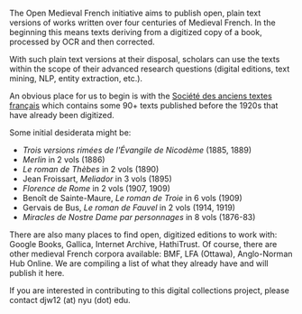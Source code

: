 The Open Medieval French initiative aims to publish open, plain text
versions of works written over four centuries of Medieval French.  In the
beginning this means texts deriving from a digitized copy of a book, processed
by OCR and then corrected.

With such plain text versions at their disposal, scholars can use the texts
within the scope of their advanced research questions (digital editions, text
mining, NLP, entity extraction, etc.).

An obvious place for us to begin is with the [Société des anciens textes français](https://en.wikipedia.org/wiki/Soci%C3%A9t%C3%A9_des_anciens_textes_fran%C3%A7ais) which contains some 90+ texts published before the 1920s that have already been digitized.

Some initial desiderata might be:

* _Trois versions rimées de l'Évangile de Nicodème_ (1885, 1889)
* _Merlin_ in 2 vols (1886)
* _Le roman de Thèbes_ in 2 vols (1890)
* Jean Froissart, _Meliador_ in 3 vols (1895)
* _Florence de Rome_ in 2 vols (1907, 1909)
* Benoît de Sainte-Maure, _Le roman de Troie_ in 6 vols (1909)
* Gervais de Bus, _Le roman de Fauvel_ in 2 vols (1914, 1919)
* _Miracles de Nostre Dame par personnages_ in 8 vols (1876-83)

There are also many places to find open, digitized editions to work with: Google
Books, Gallica, Internet Archive, HathiTrust.  Of course, there are other medieval
French corpora available: BMF, LFA (Ottawa), Anglo-Norman Hub Online. We are
compiling a list of what they already have and will publish it here.

If you are interested in contributing to this digital collections project, please
contact djw12 (at) nyu (dot) edu.
